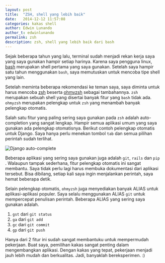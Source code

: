 ```yaml
---
layout: post
title:  "ZSH, shell yang lebih baik"
date:   2014-12-12 11:57:08
categories: kakas shell
author: Edwin Lunando
author_t: edwinlunando
permalink: zsh
description: zsh, shell yang lebih baik dari bash
---
```


Sejak beberapa tahun yang lalu, terminal sudah menjadi rekan kerja saya yang saya gunakan hampir setiap harinya. Karena saya pengguna linux, [bash][1] merupakan shell pertama yang saya gunakan. Setelah saya hampir satu tahun menggunakan `bash`, saya memutuskan untuk mencoba tipe shell yang lain.

Setelah meminta beberapa rekomendasi ke teman saya, saya diminta untuk harus mencoba [zsh][2] beserta [ohmyzsh][3] sebagai tambahannya. `zsh` merupakan sebuah shell yang disertai banyak fitur yang `bash` tidak ada. `ohmyzsh` merupakan pelengkap untuk `zsh` yang menambah banyak pelengkap otomatis.

Salah satu fitur yang paling sering saya gunakan pada `zsh` adalah auto-completion yang sangat lengkap. Hampir semua aplikasi umum yang saya gunakan ada pelengkap otomatisnya. Berikut contoh pelengkap otomatis untuk Django. Saya hanya perlu menekan tombol `tab` dan semua pilihan perintah sudah terlihat.

![Django auto-complete][4]

Beberapa aplikasi yang sering saya gunakan juga adalah `git`, `rails` dan `pip`
. Walaupun tampak sederhana, fitur pelengkap otomatis ini sangat membantu. Saya tidak perlu lagi harus membuka dokumentasi dari aplikasi tersebut. Bisa dibilang, setiap kali saya ingin menjalankan perintah, saya hemat beberapa detik.

Selain pelengkap otomatis, `ohmyzsh` juga menyediakan banyak ALIAS untuk aplikasi-aplikasi populer. Saya selalu menggunakan ALIAS `git` untuk mempercepat penulisan perintah. Beberapa ALIAS yang sering saya gunakan adalah.

1. `gst` dari `git status`
2. `ga` dari `git add`
3. `gc` dari `git commit`
4. `gp` dari `git push`

Hanya dari 2 fitur ini sudah sangat membantuku untuk mempermudah pekerjaan. Buat saya, pemilihan kakas sangat penting dalam mengembangkan aplikasi. Dengan kakas yang tepat, pekerjaan menjadi jauh lebih mudah dan berkualitas. Jadi, banyaklah bereksperimen. :)

[1]:    https://www.gnu.org/software/bash/
[2]:    http://www.zsh.org/
[3]:    http://ohmyz.sh/
[4]:    http://i62.tinypic.com/fx45rq.png
